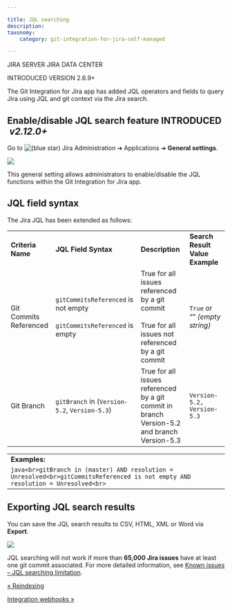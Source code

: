 ```yaml
---

title: JQL searching
description:
taxonomy:
    category: git-integration-for-jira-self-managed

---
```

JIRA SERVER JIRA DATA CENTER

INTRODUCED VERSION 2.6.9+

The Git Integration for Jira app has added JQL operators and fields to query Jira using JQL and git context via the Jira search.

## Enable/disable JQL search feature INTRODUCED  _v2.12.0+_

Go to ![(blue star)](/wiki/s/-1639011364/6452/8b4898d3c114827e64ec143b4fa79bb76a6cfa5b/_/images/icons/emoticons/star_blue.png) Jira Administration ➜ Applications ➜ **General settings**.

![](https://bigbrassband.atlassian.net/wiki/download/thumbnails/1930399338/gitserver-gencfg-jql-search-loc2.png?version=1&modificationDate=1630642933115&cacheVersion=1&api=v2&width=680&height=613)

This general setting allows administrators to enable/disable the JQL functions within the Git Integration for Jira app.

## JQL field syntax

The Jira JQL has been extended as follows:

|     |     |     |     |
| --- | --- | --- | --- |
| **Criteria Name** | **JQL Field Syntax** | **Description** | **Search Result Value Example** |
| Git Commits Referenced | `gitCommitsReferenced` is not empty<br><br>`gitCommitsReferenced` is empty | True for all issues referenced by a git commit<br><br>True for all issues not referenced by a git commit | `True` or “” _(empty string)_ |
| Git Branch | `gitBranch` in (`Version-5.2`, `Version-5.3`) | True for all issues referenced by a git commit in branch Version-5.2 and branch Version-5.3 | `Version-5.2,` `Version-5.3` |

|     |
| --- |
| **Examples:** |
| ```java<br>gitBranch in (master) AND resolution = Unresolved<br>gitCommitsReferenced is not empty AND resolution = Unresolved<br>``` |

## Exporting JQL search results

You can save the JQL search results to CSV, HTML, XML or Word via **Export**.

![](https://bigbrassband.atlassian.net/wiki/download/attachments/1930399338/jql-search-export-context.png?version=1&modificationDate=1630642932417&cacheVersion=1&api=v2)

JQL searching will not work if more than **65,000 Jira issues** have at least one git commit associated. For more detailed information, see [Known issues – JQL searching limitation](https://bigbrassband.atlassian.net/wiki/spaces/GIJDC/pages/591888396/Known+Issues#JQL-Searching-Limitation).

[« Reindexing](/wiki/spaces/GIJDC/pages/1930399289/Reindexing)

[Integration webhooks »](/wiki/spaces/GIJDC/pages/1930399378/Integration+webhooks)